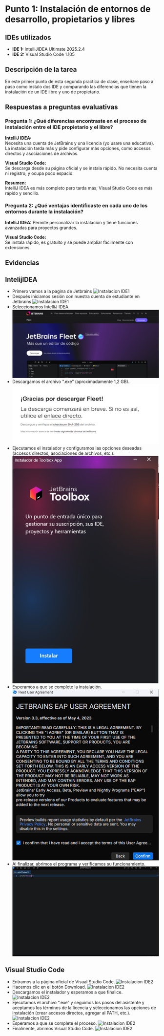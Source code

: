 # Punto 1: Instalación de entornos de desarrollo, propietarios y libres

## IDEs utilizados
- **IDE 1:** IntelliJIDEA Ultimate 2025.2.4
- **IDE 2:** Visual Studio Code 1.105

## Descripción de la tarea
En este primer punto de esta segunda practica de clase, enseñare paso a paso como instalo dos IDE y comparando las diferencias que tienen la instalación de un IDE libre y uno de propietario.

## Respuestas a preguntas evaluativas

### Pregunta 1: ¿Qué diferencias encontraste en el proceso de instalación entre el IDE propietario y el libre?
**IntelliJ IDEA:**  
Necesita una cuenta de JetBrains y una licencia (yo usare una educativa). La instalación tarda más y pide configurar más opciones, como accesos directos y asociaciones de archivos.

**Visual Studio Code:**  
Se descarga desde su página oficial y se instala rápido. No necesita cuenta ni registro, y ocupa poco espacio.

**Resumen:**  
IntelliJ IDEA es más completo pero tarda más; Visual Studio Code es más rápido y sencillo.


### Pregunta 2: ¿Qué ventajas identificaste en cada uno de los entornos durante la instalación?
**IntelliJ IDEA:** 
Permite personalizar la instalación y tiene funciones avanzadas para proyectos grandes.

**Visual Studio Code:**  
Se instala rápido, es gratuito y se puede ampliar fácilmente con extensiones.


## Evidencias
## IntelijIDEA
- Primero vamos a la pagina de Jetbrains
![Instalacion IDE1](capturas/punto1_ide1_instalacion1.png.PNG)
- Después iniciamos sesión con nuestra cuenta de estudiante en Jetbrains
![Instalacion IDE1](capturas/punto1_ide1_instalacion2.png.PNG)
- Seleccionamos IntelliJ IDEA.
![Instalacion IDE1](capturas/punto1_ide1_instalacion3.png)
- Descargamos el archivo “.exe” (aproximadamente 1,2 GB).
![Instalacion IDE1](capturas/punto1_ide1_instalacion4.png)
- Ejecutamos el instalador y configuramos las opciones deseadas (accesos directos, asociaciones de archivos, etc.).
![Instalacion IDE1](capturas/punto1_ide1_instalacion5.png)
- Esperamos a que se complete la instalación.
![Instalacion IDE1](capturas/punto1_ide1_instalacion6.png)
- Al finalizar, abrimos el programa y verificamos su funcionamiento.
![Instalacion IDE1](capturas/punto1_ide1_instalacion7.png)
## Visual Studio Code
- Entramos a la página oficial de Visual Studio Code.
![Instalacion IDE2](capturas/punto1_ide2_instalacion1.png)
- Hacemos clic en el botón Download.
![Instalacion IDE2](capturas/punto1_ide2_instalacion2.png)
- Descargamos el instalador y esperamos a que finalice.
![Instalacion IDE2](capturas/punto1_ide2_instalacion3.png)
- Ejecutamos el archivo “.exe” y seguimos los pasos del asistente y aceptamos los términos de la licencia y seleccionamos las opciones de instalación (crear accesos directos, agregar al PATH, etc.).
![Instalacion IDE2](capturas/punto1_ide2_instalacion4.png)
- Esperamos a que se complete el proceso.
![Instalacion IDE2](capturas/punto1_ide2_instalacion5.png)
- Finalmente, abrimos Visual Studio Code.
![Instalacion IDE2](capturas/punto1_ide2_instalacion6.png)
